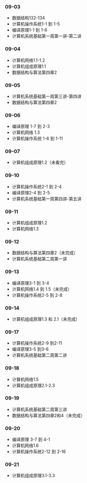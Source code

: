 ### 09-03
* 数据结构132-134
* 计算机操作系统1-1 到 1-5
* 编译原理1-1 到 1-6
* 计算机系统基础第一周第一讲-第二讲
### 09-04
* 计算机网络1.1-1.2
* 计算机组成原理1.1
* 数据结构与算法第四章2
### 09-05
* 计算机系统基础第一周第三讲-第四讲
* 数据结构与算法第四章2
### 09-06
* 编译原理 1-7 到 2-3
* 计算机网络 1.3
* 计算机操作系统 1-6 到 1-11
### 09-07
* 计算机组成原理1.2（未看完）
### 09-10
* 计算机操作系统2-1 到 2-4
* 编译原理2-4 到 2-5
* 计算机系统基础第一周第四讲-第五讲
### 09-11
* 计算机组成原理1.2
* 计算机网络1.3
### 09-12
* 数据结构与算法第四章2（未完成）
* 计算机系统基础第二周第一讲
### 09-13
* 编译原理3-1 到 3-4
* 计算机网络1.4 到 1.5（未完成）
* 计算机操作系统2-5 到 2-8
### 09-14
* 计算机组成原理1.3 和 2.1（未完成）
### 09-17
* 计算机操作系统2-9 到2-11
* 编译原理3-5 到3-6
* 计算机系统基础第二周第二讲
### 09-18
* 计算机网络1.5
* 计算机组成原理2.1-2.3
### 09-19
* 计算机系统基础第二周第三讲
* 数据结构与算法第四章2和4（未完成）
### 09-20
* 编译原理 3-7 到 4-1
* 计算机网络1.6
* 计算机操作系统2-12 到 2-16
### 09-21
* 计算机组成原理3.1-3.3
